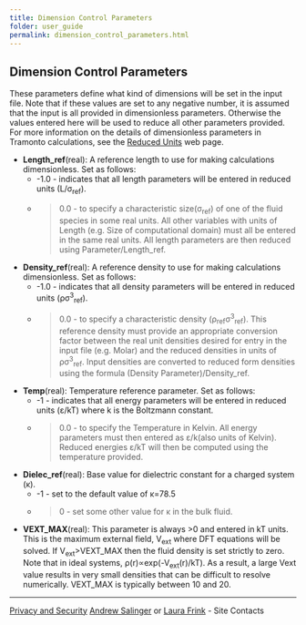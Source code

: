 ```yaml
---
title: Dimension Control Parameters
folder: user_guide
permalink: dimension_control_parameters.html
---
```


## Dimension Control Parameters

These parameters define what kind of dimensions will be set in the input file. 
Note that if these values are set to any negative number, it is assumed that the input is all provided in dimensionless parameters. 
Otherwise the values entered here will be used to reduce all other parameters provided. 
For more information on the details of dimensionless parameters in Tramonto calculations, see the [Reduced Units](UG_dft_units.html) web page.

*   **Length_ref**(real): A reference length to use for making calculations dimensionless. Set as follows:
    *   -1.0 - indicates that all length parameters will be entered in reduced units (L/σ<sub>ref</sub>).
    *   >0.0 - to specify a characteristic size(σ<sub>ref</sub>) of one of the fluid species in some real units. All other variables with units of Length (e.g. Size of computational domain) must all be entered in the same real units. All length parameters are then reduced using Parameter/Length_ref.
*   **Density_ref**(real): A reference density to use for making calculations dimensionless. Set as follows:
    *   -1.0 - indicates that all density parameters will be entered in reduced units (ρσ<sup>3</sup><sub>ref</sub>).
    *   >0.0 - to specify a characteristic density (ρ<sub>ref</sub>σ<sup>3</sup><sub>ref</sub>). This reference density must provide an appropriate conversion factor between the real unit densities desired for entry in the input file (e.g. Molar) and the reduced densities in units of ρσ<sup>3</sup><sub>ref</sub>. Input densities are converted to reduced form densities using the formula (Density Parameter)/Density_ref.
*   **Temp**(real): Temperature reference parameter. Set as follows:
    *   -1 - indicates that all energy parameters will be entered in reduced units (ε/kT) where k is the Boltzmann constant.
    *   >0.0 - to specify the Temperature in Kelvin. All energy parameters must then entered as ε/k(also units of Kelvin). Reduced energies ε/kT will then be computed using the temperature provided.
*   **Dielec_ref**(real): Base value for dielectric constant for a charged system (κ).
    *   -1 - set to the default value of κ=78.5
    *   >0 - set some other value for κ in the bulk fluid.
*   **VEXT_MAX**(real): This parameter is always >0 and entered in kT units. This is the maximum external field, V<sub>ext</sub> where DFT equations will be solved. If V<sub>ext</sub>>VEXT_MAX then the fluid density is set strictly to zero. Note that in ideal systems, ρ(r)∝exp(-V<sub>ext</sub>(r)/kT). As a result, a large Vext value results in very small densities that can be difficult to resolve numerically. VEXT_MAX is typically between 10 and 20\.

***

[Privacy and Security](http://www.sandia.gov/general/privacy-security/index.html)
[Andrew Salinger](mailto:agsalin@sandia.gov) or [Laura Frink](mailto:ljfrink@colderinsights.com) - Site Contacts 
